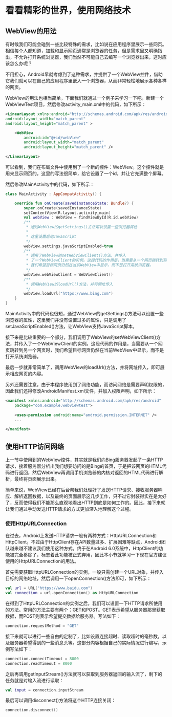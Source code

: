 # 看看精彩的世界，使用网络技术

## WebView的用法

有时候我们可能会碰到一些比较特殊的需求，比如说在应用程序里展示一些网页。相信每个人都知道，加载和显示网页通常是浏览器的任务，但是需求里又明确指出，不允许打开系统浏览器，我们当然不可能自己去编写一个浏览器出来，这时应该怎么办呢？



不用担心，Android早就考虑到了这种需求，并提供了一个WebView控件，借助它我们就可以在自己的应用程序里嵌入一个浏览器，从而非常轻松地展示各种各样的网页。



WebView的用法也相当简单，下面我们就通过一个例子来学习一下吧。新建一个WebViewTest项目，然后修改activity_main.xml中的代码，如下所示：

```xml
<LinearLayout xmlns:android="http://schemas.android.com/apk/res/android"
android:layout_width="match_parent"
android:layout_height="match_parent" >

    <WebView
        android:id="@+id/webView"
        android:layout_width="match_parent"
        android:layout_height="match_parent" />
    
</LinearLayout>
```

可以看到，我们在布局文件中使用到了一个新的控件：WebView。这个控件就是用来显示网页的，这里的写法很简单，给它设置了一个id，并让它充满整个屏幕。



然后修改MainActivity中的代码，如下所示：

```kotlin
class MainActivity : AppCompatActivity() {

    override fun onCreate(savedInstanceState: Bundle?) {
        super.onCreate(savedInstanceState)
        setContentView(R.layout.activity_main)
        val webView : WebView = findViewById(R.id.webView)
        /**
         * 通过WebView的getSettings()方法可以设置一些浏览器属性
         *
         * 这里设置启用JavaScript
         */
        webView.settings.javaScriptEnabled=true
        /**
         * 调用了WebView的setWebViewClient()方法，并传入
         * 了一个WebViewClient的实例。这段代码的作用是，当需要从一个网页跳转到另一个网页时，
         * 我们希望目标网页仍然在当前WebView中显示，而不是打开系统浏览器。
         */
        webView.webViewClient = WebViewClient()
        /**
         * 调用WebView的loadUrl()方法，并将网址传入
         */
        webView.loadUrl("https://www.bing.com")
    }
}
```

MainActivity中的代码也很短，通过WebView的getSettings()方法可以设置一些浏览器的属性，这里我们并没有设置过多的属性，只是调用了setJavaScriptEnabled()方法，让WebView支持JavaScript脚本。



接下来是比较重要的一个部分，我们调用了WebView的setWebViewClient()方法，并传入了一个WebViewClient的实例。这段代码的作用是，当需要从一个网页跳转到另一个网页时，我们希望目标网页仍然在当前WebView中显示，而不是打开系统浏览器。



最后一步就非常简单了，调用WebView的loadUrl()方法，并将网址传入，即可展示相应网页的内容。



另外还需要注意，由于本程序使用到了网络功能，而访问网络是需要声明权限的，因此我们还得修改AndroidManifest.xml文件，并加入权限声明，如下所示：

```xml
<manifest xmlns:android="http://schemas.android.com/apk/res/android"
	package="com.example.webviewtest">
	
    <uses-permission android:name="android.permission.INTERNET" />
    ...
    
</manifest>
```



## 使用HTTP访问网络

上一节中使用到的WebView控件，其实就是我们向Bing服务器发起了一条HTTP请求，接着服务器分析出我们想要访问的是Bing的首页，于是把该网页的HTML代码进行返回，然后WebView再调用手机浏览器的内核对返回的HTML代码进行解析，最终将页面展示出来。



简单来说，WebView已经在后台帮我们处理好了发送HTTP请求、接收服务器响应、解析返回数据，以及最终的页面展示这几步工作，只不过它封装得实在是太好了，反而使得我们不能那么直观地看出HTTP到底是如何工作的。因此，接下来就让我们通过手动发送HTTP请求的方式更加深入地理解这个过程。



### 使用HttpURLConnection

在过去，Android上发送HTTP请求一般有两种方式：HttpURLConnection和HttpClient。不过由于HttpClient存在API数量过多、扩展困难等缺点，Android团队越来越不建议我们使用这种方式。终于在Android 6.0系统中，HttpClient的功能被完全移除了，标志着此功能被正式弃用，因此本小节就学习一下现在官方建议使用的HttpURLConnection的用法。



首先需要获取HttpURLConnection的实例，一般只需创建一个URL对象，并传入目标的网络地址，然后调用一下openConnection()方法即可，如下所示：

```kotlin
val url = URL("https://www.baidu.com")
val connection = url.openConnection() as HttpURLConnection
```

在得到了HttpURLConnection的实例之后，我们可以设置一下HTTP请求所使用的方法。常用的方法主要有两个：GET和POST。GET表示希望从服务器那里获取数据，而POST则表示希望提交数据给服务器。写法如下：

```kotlin
connection.requestMethod = "GET"
```

接下来就可以进行一些自由的定制了，比如设置连接超时、读取超时的毫秒数，以及服务器希望得到的一些消息头等。这部分内容根据自己的实际情况进行编写，示例写法如下：

```kotlin
connection.connectTimeout = 8000
connection.readTimeout = 8000
```

之后再调用getInputStream()方法就可以获取到服务器返回的输入流了，剩下的任务就是对输入流进行读取：

```kotlin
val input = connection.inputStream
```

最后可以调用disconnect()方法将这个HTTP连接关闭：

```kotlin
connection.disconnect()
```



